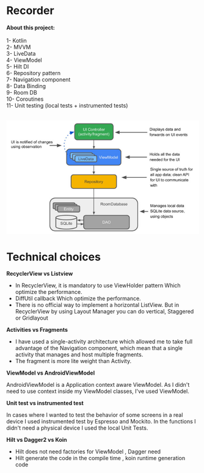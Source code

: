 # Recorder

**About this project:**<br><br>
1- Kotlin <br>
2- MVVM <br>
3- LiveData <br>
4- ViewModel <br>
5- Hilt DI <br>
6- Repository pattern <br>
7- Navigation component <br>
8- Data Binding <br>
9- Room DB <br>
10- Coroutines <br>
11- Unit testing (local tests + instrumented tests) <br><br>

![architecture pattern](https://github.com/islamarr/recorder/blob/master/app/src/main/res/drawable/img_architecture_pattern.jpg)

# Technical choices

**RecyclerView vs Listview**

- In RecyclerView, it is mandatory to use ViewHolder pattern Which optimize the performance.
- DiffUtil callback Which optimize the performance.  
- There is no official way to implement a horizontal ListView. But in RecyclerView by using Layout Manager you can do vertical, Staggered or Gridlayout

**Activities vs Fragments**

- I have used a single-activity architecture which allowed me to take full advantage of the Navigation component, which mean that a single activity that manages and host multiple fragments. 
- The fragment is more lite weight than Activity. 

**ViewModel vs AndroidViewModel**

AndroidViewModel is a Application context aware ViewModel. As I didn't need to use context inside my ViewModel classes, I've used ViewModel.

**Unit test vs instrumented test**

In cases where I wanted to test the behavior of some screens in a real device I used instrumented test by Espresso and Mockito.
In the functions I didn't need a physical device I used the local Unit Tests.

**Hilt vs Dagger2 vs Koin**

- Hilt does not need factories for ViewModel , Dagger need
- Hilt generate the code in the compile time , koin runtime generation code

